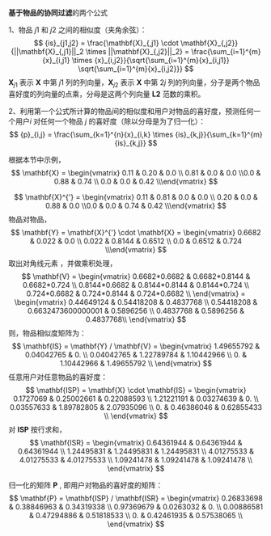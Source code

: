 **基于物品的协同过滤**的两个公式

1、物品 $j1​$ 和 $j2​$ 之间的相似度（夹角余弦）：
$$
{is}_{j1,j2} = \frac{\mathbf{X}_{,j1} \cdot \mathbf{X}_{,j2}}{||\mathbf{X}_{,j1}||_2 \times ||\mathbf{X}_{,j2}||_2} = \frac{\sum_{i=1}^{m}{x}_{i,j1} \times {x}_{i,j2}}{\sqrt{\sum_{i=1}^{m}{x}_{i,j1}} \sqrt{\sum_{i=1}^{m}{x}_{i,j2}}}
$$
$\mathbf{X}_{j1}$ 表示 $\mathbf{X}$ 中第 $j1$ 列的列向量，$\mathbf{X}_{j2}$ 表示 $\mathbf{X}$ 中第 $2j$ 列的列向量，分子是两个物品喜好度的列向量的点乘，分母是这两个列向量 $\mathbf{L2}$ 范数的乘积。

2、利用第一个公式所计算的物品间的相似度和用户对物品的喜好度，预测任何一个用户$i​$ 对任何一个物品 $j​$ 的喜好度（除以分母是为了归一化）：
$$
{p}_{i,j} = \frac{\sum_{k=1}^{n}{x}_{i,k} \times {is}_{k,j}}{\sum_{k=1}^{m}{is}_{k,j}}
$$


根据本节中示例，
$$
\mathbf{X} = \begin{vmatrix} 0.11 & 0.20 & 0.0 \\ 0.81 & 0.0 & 0.0 \\0.0 & 0.88 & 0.74 \\ 0.0 & 0.0 & 0.42 \\\end{vmatrix}
$$

$$
\mathbf{X}^{'} = \begin{vmatrix} 0.11 & 0.81 & 0.0 & 0.0 \\ 0.20 & 0.0 & 0.88 & 0.0 \\0.0 & 0.0 & 0.74 & 0.42 \\\end{vmatrix}
$$
物品对物品，
$$
\mathbf{Y} = \mathbf{X}^{'} \cdot \mathbf{X} = \begin{vmatrix} 0.6682 & 0.022 & 0.0 \\ 0.022 & 0.8144 & 0.6512 \\ 0.0 & 0.6512 & 0.724 \\\end{vmatrix}
$$
取出对角线元素 ，并做乘积处理，
$$
\mathbf{V} = \begin{vmatrix} 0.6682*0.6682 & 0.6682*0.8144 & 0.6682*0.724 \\ 0.8144*0.6682 & 0.8144*0.8144 & 0.8144*0.724 \\ 0.724*0.6682 & 0.724*0.8144 & 0.724*0.6682 \\ \end{vmatrix} = \begin{vmatrix} 0.44649124 & 0.54418208 & 0.4837768 \\ 0.54418208 & 0.6632473600000001 & 0.5896256 \\ 0.4837768 & 0.5896256 & 0.4837768\\ \end{vmatrix}
$$
则，物品相似度矩阵为：
$$
\mathbf{IS} = \mathbf{Y} / \mathbf{V} = \begin{vmatrix} 1.49655792 & 0.04042765 & 0. \\ 0.04042765 & 1.22789784 & 1.10442966 \\ 0. & 1.10442966 & 1.49655792 \\ \end{vmatrix}
$$
任意用户对任意物品的喜好度：
$$
\mathbf{ISP} = \mathbf{X} \cdot \mathbf{IS} = \begin{vmatrix} 0.1727069  & 0.25002661  & 0.22088593 \\ 1.21221191  & 0.03274639  & 0. \\ 0.03557633 & 1.89782805 & 2.07935096 \\ 0. & 0.46386046  & 0.62855433 \\ \end{vmatrix}
$$
对 $\mathbf{ISP}$ 按行求和，
$$
\mathbf{ISR} = \begin{vmatrix} 0.64361944 & 0.64361944  & 0.64361944  \\ 1.24495831 & 1.24495831 & 1.24495831 \\ 4.01275533 & 4.01275533 & 4.01275533 \\ 1.09241478 & 1.09241478 & 1.09241478 \\ \end{vmatrix}
$$


归一化的矩阵 $\mathbf{P}​$ , 即用户对物品的喜好度的矩阵：
$$
\mathbf{P} = \mathbf{ISP} / \mathbf{ISR} = \begin{vmatrix} 0.26833698 & 0.38846963 & 0.34319338 \\ 0.97369679 & 0.0263032 & 0. \\ 0.00886581 & 0.47294886 & 0.51818533 \\ 0. & 0.42461935 & 0.57538065 \\ \end{vmatrix}
$$




